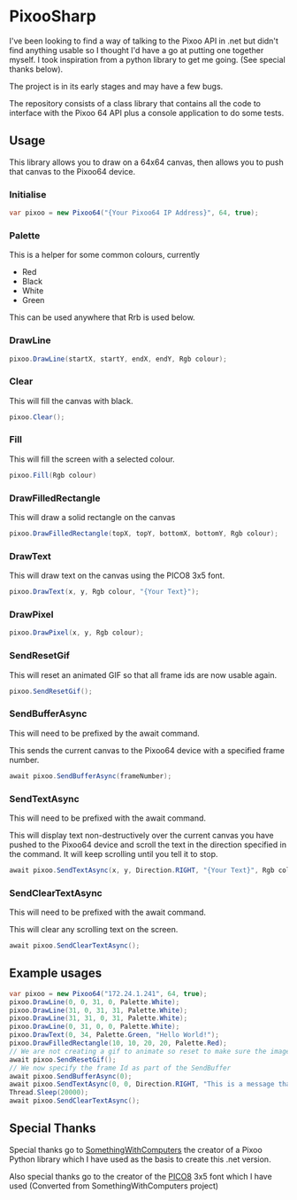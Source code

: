 # PixooSharp
I've been looking to find a way of talking to the Pixoo API in .net but didn't find anything usable so I thought I'd have a go at putting one together myself. I took inspiration from a python library to get me going. (See special thanks below).

The project is in its early stages and may have a few bugs.

The repository consists of a class library that contains all the code to interface with the Pixoo 64 API plus a console application to do some tests.

## Usage
This library allows you to draw on a 64x64 canvas, then allows you to push that canvas to the Pixoo64 device.

### Initialise 
```c#
var pixoo = new Pixoo64("{Your Pixoo64 IP Address}", 64, true);
```

### Palette
This is a helper for some common colours, currently
* Red
* Black
* White
* Green

This can be used anywhere that Rrb is used below.

### DrawLine
```c#
pixoo.DrawLine(startX, startY, endX, endY, Rgb colour);
```

### Clear
This will fill the canvas with black.
```c#
pixoo.Clear();
```

### Fill
This will fill the screen with a selected colour.
```c#
pixoo.Fill(Rgb colour)
```

### DrawFilledRectangle
This will draw a solid rectangle on the canvas
```c#
pixoo.DrawFilledRectangle(topX, topY, bottomX, bottomY, Rgb colour);
```

### DrawText
This will draw text on the canvas using the PICO8 3x5 font.
```c#
pixoo.DrawText(x, y, Rgb colour, "{Your Text}");
```

### DrawPixel
```c#
pixoo.DrawPixel(x, y, Rgb colour);
```

### SendResetGif
This will reset an animated GIF so that all frame ids are now usable again.
```c#
pixoo.SendResetGif();
```

### SendBufferAsync
This will need to be prefixed by the await command.

This sends the current canvas to the Pixoo64 device with a specified frame number.
```c#
await pixoo.SendBufferAsync(frameNumber);
```

### SendTextAsync
This will need to be prefixed with the await command.

This will display text non-destructively over the current canvas you have pushed to the Pixoo64 device and scroll the text in the direction specified in the command. It will keep scrolling until you tell it to stop.

```c#
await pixoo.SendTextAsync(x, y, Direction.RIGHT, "{Your Text}", Rgb colour);
```

### SendClearTextAsync
This will need to be prefixed with the await command.

This will clear any scrolling text on the screen.
```c#
await pixoo.SendClearTextAsync();
```

## Example usages
```c#
var pixoo = new Pixoo64("172.24.1.241", 64, true);
pixoo.DrawLine(0, 0, 31, 0, Palette.White);
pixoo.DrawLine(31, 0, 31, 31, Palette.White);
pixoo.DrawLine(31, 31, 0, 31, Palette.White);
pixoo.DrawLine(0, 31, 0, 0, Palette.White);
pixoo.DrawText(0, 34, Palette.Green, "Hello World!");
pixoo.DrawFilledRectangle(10, 10, 20, 20, Palette.Red);
// We are not creating a gif to animate so reset to make sure the image Id will work
await pixoo.SendResetGif();
// We now specify the frame Id as part of the SendBuffer
await pixoo.SendBufferAsync(0);
await pixoo.SendTextAsync(0, 0, Direction.RIGHT, "This is a message that scrolls across the screen. I hope it works!", Palette.White);
Thread.Sleep(20000);
await pixoo.SendClearTextAsync();
```

## Special Thanks
Special thanks go to [SomethingWithComputers](https://github.com/SomethingWithComputers/pixoo) the creator of a Pixoo Python library which I have used as the basis to create this .net version.

Also special thanks go to the creator of the [PICO8](https://www.lexaloffle.com/pico-8.php) 3x5 font which I have used (Converted from SomethingWithComputers project)